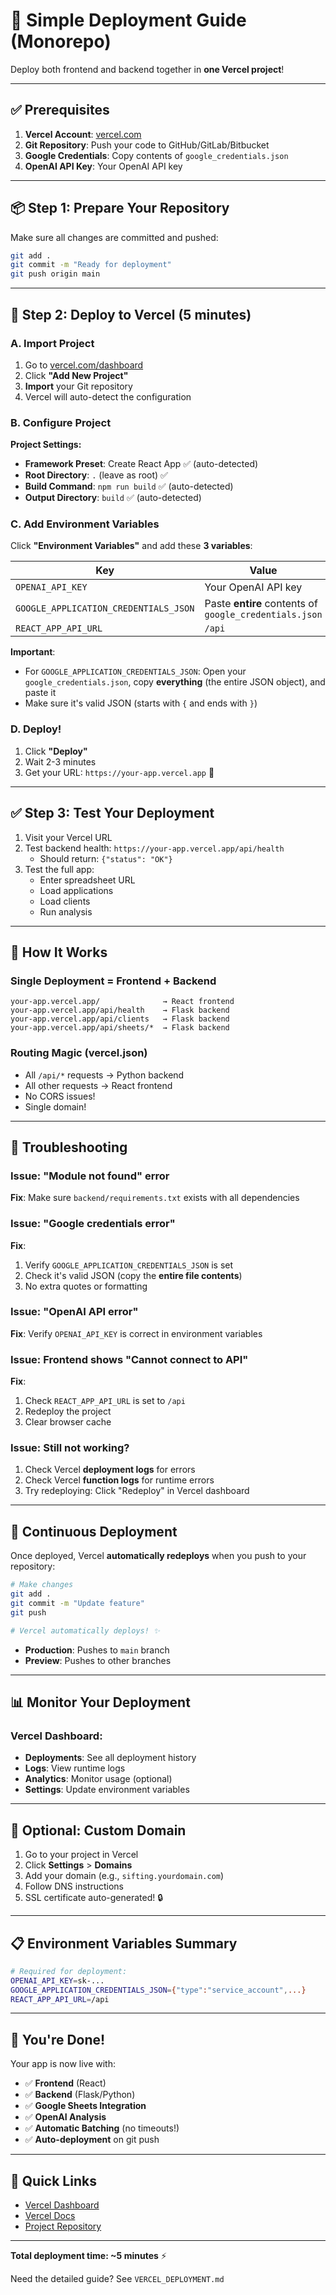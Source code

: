 # 🚀 Simple Deployment Guide (Monorepo)

Deploy both frontend and backend together in **one Vercel project**!

---

## ✅ Prerequisites

1. **Vercel Account**: [vercel.com](https://vercel.com)
2. **Git Repository**: Push your code to GitHub/GitLab/Bitbucket
3. **Google Credentials**: Copy contents of `google_credentials.json`
4. **OpenAI API Key**: Your OpenAI API key

---

## 📦 Step 1: Prepare Your Repository

Make sure all changes are committed and pushed:

```bash
git add .
git commit -m "Ready for deployment"
git push origin main
```

---

## 🎯 Step 2: Deploy to Vercel (5 minutes)

### A. Import Project

1. Go to [vercel.com/dashboard](https://vercel.com/dashboard)
2. Click **"Add New Project"**
3. **Import** your Git repository
4. Vercel will auto-detect the configuration

### B. Configure Project

**Project Settings:**
- **Framework Preset**: Create React App ✅ (auto-detected)
- **Root Directory**: `.` (leave as root) ✅
- **Build Command**: `npm run build` ✅ (auto-detected)
- **Output Directory**: `build` ✅ (auto-detected)

### C. Add Environment Variables

Click **"Environment Variables"** and add these **3 variables**:

| Key | Value |
|-----|-------|
| `OPENAI_API_KEY` | Your OpenAI API key |
| `GOOGLE_APPLICATION_CREDENTIALS_JSON` | Paste **entire** contents of `google_credentials.json` |
| `REACT_APP_API_URL` | `/api` |

**Important**: 
- For `GOOGLE_APPLICATION_CREDENTIALS_JSON`: Open your `google_credentials.json`, copy **everything** (the entire JSON object), and paste it
- Make sure it's valid JSON (starts with `{` and ends with `}`)

### D. Deploy!

1. Click **"Deploy"**
2. Wait 2-3 minutes
3. Get your URL: `https://your-app.vercel.app` 🎉

---

## ✅ Step 3: Test Your Deployment

1. Visit your Vercel URL
2. Test backend health: `https://your-app.vercel.app/api/health`
   - Should return: `{"status": "OK"}`
3. Test the full app:
   - Enter spreadsheet URL
   - Load applications
   - Load clients
   - Run analysis

---

## 🔧 How It Works

### **Single Deployment = Frontend + Backend**

```
your-app.vercel.app/              → React frontend
your-app.vercel.app/api/health    → Flask backend
your-app.vercel.app/api/clients   → Flask backend
your-app.vercel.app/api/sheets/*  → Flask backend
```

### **Routing Magic** (vercel.json)
- All `/api/*` requests → Python backend
- All other requests → React frontend
- No CORS issues!
- Single domain!

---

## 🐛 Troubleshooting

### Issue: "Module not found" error
**Fix**: Make sure `backend/requirements.txt` exists with all dependencies

### Issue: "Google credentials error"  
**Fix**: 
1. Verify `GOOGLE_APPLICATION_CREDENTIALS_JSON` is set
2. Check it's valid JSON (copy the **entire file contents**)
3. No extra quotes or formatting

### Issue: "OpenAI API error"
**Fix**: Verify `OPENAI_API_KEY` is correct in environment variables

### Issue: Frontend shows "Cannot connect to API"
**Fix**: 
1. Check `REACT_APP_API_URL` is set to `/api`
2. Redeploy the project
3. Clear browser cache

### Issue: Still not working?
1. Check Vercel **deployment logs** for errors
2. Check Vercel **function logs** for runtime errors
3. Try redeploying: Click "Redeploy" in Vercel dashboard

---

## 🔄 Continuous Deployment

Once deployed, Vercel **automatically redeploys** when you push to your repository:

```bash
# Make changes
git add .
git commit -m "Update feature"
git push

# Vercel automatically deploys! ✨
```

- **Production**: Pushes to `main` branch
- **Preview**: Pushes to other branches

---

## 📊 Monitor Your Deployment

### Vercel Dashboard:
- **Deployments**: See all deployment history
- **Logs**: View runtime logs
- **Analytics**: Monitor usage (optional)
- **Settings**: Update environment variables

---

## 🎨 Optional: Custom Domain

1. Go to your project in Vercel
2. Click **Settings** > **Domains**
3. Add your domain (e.g., `sifting.yourdomain.com`)
4. Follow DNS instructions
5. SSL certificate auto-generated! 🔒

---

## 📋 Environment Variables Summary

```bash
# Required for deployment:
OPENAI_API_KEY=sk-...
GOOGLE_APPLICATION_CREDENTIALS_JSON={"type":"service_account",...}
REACT_APP_API_URL=/api
```

---

## 🎉 You're Done!

Your app is now live with:
- ✅ **Frontend** (React)
- ✅ **Backend** (Flask/Python)  
- ✅ **Google Sheets Integration**
- ✅ **OpenAI Analysis**
- ✅ **Automatic Batching** (no timeouts!)
- ✅ **Auto-deployment** on git push

---

## 🔗 Quick Links

- [Vercel Dashboard](https://vercel.com/dashboard)
- [Vercel Docs](https://vercel.com/docs)
- [Project Repository](https://github.com/your-repo)

---

**Total deployment time: ~5 minutes** ⚡

Need the detailed guide? See `VERCEL_DEPLOYMENT.md`

